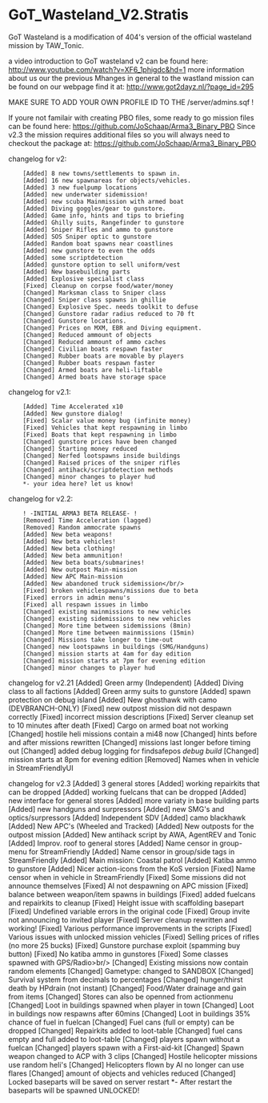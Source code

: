 GoT_Wasteland_V2.Stratis
========================

GoT Wasteland is a modification of 404's version of the official wasteland mission by TAW_Tonic.

a video introduction to GoT wasteland v2 can be found here: http://www.youtube.com/watch?v=XF6_1phigdc&hd=1
more information about us our the previous Mhanges in general to the wastland mission can be found on our webpage
find it at: http://www.got2dayz.nl/?page_id=295

MAKE SURE TO ADD YOUR OWN PROFILE ID TO THE /server/admins.sqf !

If youre not familair with creating PBO files, some ready to go mission files can be found here: https://github.com/JoSchaap/Arma3_Binary_PBO
Since v2.3 the mission requires additional files so you will always need to checkout the package at: https://github.com/JoSchaap/Arma3_Binary_PBO

changelog for v2:

		[Added] 8 new towns/settlements to spawn in.
		[Added] 16 new spawnareas for objects/vehicles.
		[Added] 3 new fuelpump locations
		[Added] new underwater sidemission!
		[Added] new scuba Mainmission with armed boat
		[Added] Diving goggles/gear to gunstore.
		[Added] Game info, hints and tips to briefing
		[Added] Ghilly suits, Rangefinder to gunstore
		[Added] Sniper Rifles and ammo to gunstore
		[Added] SOS Sniper optic to gunstore
		[Added] Random boat spawns near coastlines
		[Added] new gunstore to even the odds
		[Added] some scriptdetection
		[Added] gunstore option to sell uniform/vest
		[Added] New basebuilding parts
		[Added] Explosive specialist class
		[Fixed] Cleanup on corpse food/water/money
		[Changed] Marksman class to Sniper class
		[Changed] Sniper class spawns in ghillie
		[Changed] Explosive Spec. needs toolkit to defuse
		[Changed] Gunstore radar radius reduced to 70 ft
		[Changed] Gunstore locations.
		[Changed] Prices on MXM, EBR and Diving equipment.
		[Changed] Reduced ammount of objects
		[Changed] Reduced ammount of ammo caches
		[Changed] Civilian boats respawn faster
		[Changed] Rubber boats are movable by players
		[Changed] Rubber boats respawn faster
		[Changed] Armed boats are heli-liftable
		[Changed] Armed boats have storage space

changelog for v2.1:

		[Added] Time Accelerated x10
		[Added] New gunstore dialog!
		[Fixed] Scalar value money bug (infinite money)
		[Fixed] Vehicles that kept respawning in limbo
		[Fixed] Boats that kept respawning in limbo
		[Changed] gunstore prices have been changed
		[Changed] Starting money reduced
		[Changed] Nerfed lootspawns inside buildings
		[Changed] Raised prices of the sniper rifles
		[Changed] antihack/scriptdetection methods
		[Changed] minor changes to player hud
		*- your idea here? let us know!

changelog for v2.2:

		! -INITIAL ARMA3 BETA RELEASE- !
		[Removed] Time Acceleration (lagged)
		[Removed] Random ammocrate spawns
		[Added] New beta weapons!
		[Added] New beta vehicles!
		[Added] New beta clothing!
		[Added] New beta ammunition!
		[Added] New beta boats/submarines!
		[Added] New outpost Main-mission
		[Added] New APC Main-mission
		[Added] New abandoned truck sidemission</br/>
		[Fixed] broken vehiclespawns/missions due to beta
		[Fixed] errors in admin menu's
		[Fixed] all respawn issues in limbo
		[Changed] existing mainmissions to new vehicles
		[Changed] existing sidemissions to new vehicles
		[Changed] More time between sidemissions (8min)
		[Changed] More time between mainmissions (15min)
		[Changed] Missions take longer to time-out
		[Changed] new lootspawns in buildings (SMG/Handguns)
		[Changed] mission starts at 4am for day edition
		[Changed] mission starts at 7pm for evening edition
		[Changed] minor changes to player hud


changelog for v2.21
		[Added] Green army (Independent)
		[Added] Diving class to all factions
		[Added] Green army suits to gunstore
		[Added] spawn protection on debug island
		[Added] New ghosthawk with camo (DEVBRANCH-ONLY)
		[Fixed] new outpost mission did not despawn correctly
		[Fixed] incorrect mission descriptions
		[Fixed] Server cleanup set to 10 minutes after death
		[Fixed] Cargo on armed boat not working
		[Changed] hostile heli missions contain a mi48 now
		[Changed] hints before and after missions rewritten
		[Changed] missions last longer before timing out
		[Changed] added debug logging for findsafepos *debug build*
		[Changed] mission starts at 8pm for evening edition
		[Removed] Names when in vehicle in StreamFriendlyUI
		

changelog for v2.3
		[Added] 3 general stores
		[Added] working repairkits that can be dropped
		[Added] working fuelcans that can be dropped
		[Added] new interface for general stores
		[Added] more variaty in base building parts
		[Added] new handguns and surpressors
		[Added] new SMG's and optics/surpressors
		[Added] Independent SDV
		[Added] camo blackhawk
		[Added] New APC's (Wheeled and Tracked)
		[Added] New outposts for the outpost mission
		[Added] New antihack script by AWA, AgentREV and Tonic
		[Added] Improv. roof to general stores
		[Added] Name censor in group-menu for StreamFriendly
		[Added] Name censor in group/side tags in StreamFriendly
		[Added] Main mission: Coastal patrol
		[Added] Katiba ammo to gunstore 
		[Added] Nicer action-icons from the KoS version
		[Fixed] Name censor when in vehicle in StreamFriendly
		[Fixed] Some missions did not announce themselves
		[Fixed] AI not despawning on APC mission
		[Fixed] balance between weapon/item spawns in buildings
		[Fixed] added fuelcans and repairkits to cleanup
		[Fixed] Height issue with scaffolding basepart
		[Fixed] Undefined variable errors in the original code
		[Fixed] Group invite not announcing to invited player
		[Fixed] Server cleanup rewritten and working!
		[Fixed] Various performance improvements in the scripts
		[Fixed] Various issues with unlocked mission vehicles
		[Fixed] Selling prices of rifles (no more 25 bucks)
		[Fixed] Gunstore purchase exploit (spamming buy button)
		[Fixed] No katiba ammo in gunstores
		[Fixed] Some classes spawned with GPS/Radio>br/>
		[Changed] Existing missions now contain random elements
		[Changed] Gametype: changed to SANDBOX 
		[Changed] Survival system from decimals to percentages
		[Changed] hunger/thirst death by HPdrain (not instant)
		[Changed] Food/Water drainage and gain from items
		[Changed] Stores can also be openned from actionmenu
		[Changed] Loot in buildings spawned when player in town
		[Changed] Loot in buildings now respawns after 60mins
		[Changed] Loot in buildings 35% chance of fuel in fuelcan
		[Changed] Fuel cans (full or empty) can be dropped
		[Changed] Repairkits added to loot-table
		[Changed] fuel cans empty and full added to loot-table
		[Changed] players spawn without a fuelcan
		[Changed] players spawn with a First-aid-kit
		[Changed] Spawn weapon changed to ACP with 3 clips
		[Changed] Hostile helicopter missions use random heli's
		[Changed] Helicopters flown by AI no longer can use flares
		[Changed] amount of objects and vehicles reduced
		[Changed] Locked baseparts will be saved on server restart
		*- After restart the baseparts will be spawned UNLOCKED!
